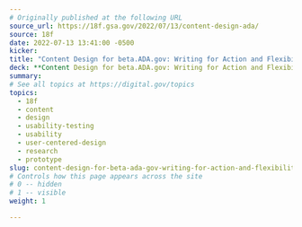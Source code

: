 ```yaml
---
# Originally published at the following URL
source_url: https://18f.gsa.gov/2022/07/13/content-design-ada/
source: 18f
date: 2022-07-13 13:41:00 -0500
kicker: 
title: "Content Design for beta.ADA.gov: Writing for Action and Flexibility"
deck: **Content Design for beta.ADA.gov: Writing for Action and Flexibility**&mdash;18F worked with a team at the Department of Justice to redesign ADA.gov. They helped them launch beta.ada.gov, and designed new content for some of the most sought-after ADA topics.
summary: 
# See all topics at https://digital.gov/topics
topics:
  - 18f
  - content
  - design
  - usability-testing
  - usability
  - user-centered-design
  - research
  - prototype
slug: content-design-for-beta-ada-gov-writing-for-action-and-flexibility
# Controls how this page appears across the site
# 0 -- hidden
# 1 -- visible
weight: 1

---
```

